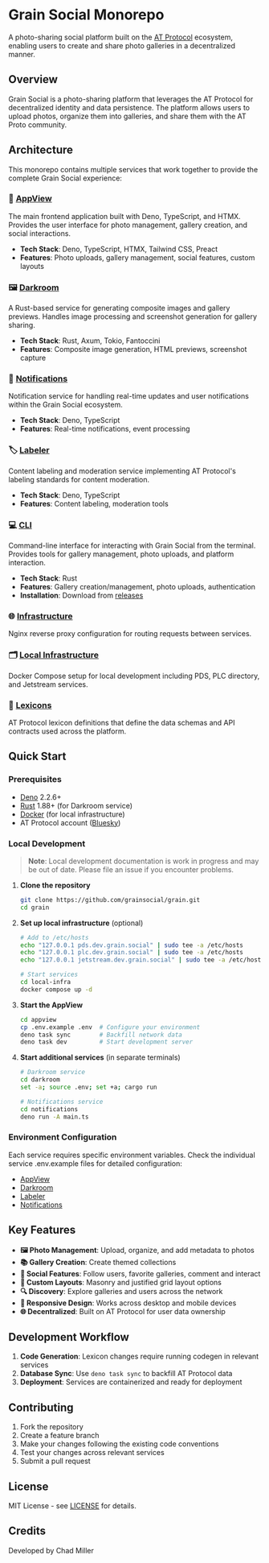 # Grain Social Monorepo

A photo-sharing social platform built on the [AT Protocol](https://atproto.com)
ecosystem, enabling users to create and share photo galleries in a decentralized
manner.

## Overview

Grain Social is a photo-sharing platform that leverages the AT Protocol for
decentralized identity and data persistence. The platform allows users to upload
photos, organize them into galleries, and share them with the AT Proto
community.

## Architecture

This monorepo contains multiple services that work together to provide the
complete Grain Social experience:

### 📱 [AppView](/appview)

The main frontend application built with Deno, TypeScript, and HTMX. Provides
the user interface for photo management, gallery creation, and social
interactions.

- **Tech Stack**: Deno, TypeScript, HTMX, Tailwind CSS, Preact
- **Features**: Photo uploads, gallery management, social features, custom
  layouts

### 🖼️ [Darkroom](/darkroom)

A Rust-based service for generating composite images and gallery previews.
Handles image processing and screenshot generation for gallery sharing.

- **Tech Stack**: Rust, Axum, Tokio, Fantoccini
- **Features**: Composite image generation, HTML previews, screenshot capture

### 🔔 [Notifications](/notifications)

Notification service for handling real-time updates and user notifications
within the Grain Social ecosystem.

- **Tech Stack**: Deno, TypeScript
- **Features**: Real-time notifications, event processing

### 🏷️ [Labeler](/labeler)

Content labeling and moderation service implementing AT Protocol's labeling
standards for content moderation.

- **Tech Stack**: Deno, TypeScript
- **Features**: Content labeling, moderation tools

### 💻 [CLI](/cli)

Command-line interface for interacting with Grain Social from the terminal.
Provides tools for gallery management, photo uploads, and platform interaction.

- **Tech Stack**: Rust
- **Features**: Gallery creation/management, photo uploads, authentication
- **Installation**: Download from [releases](https://github.com/grainsocial/grain/releases)

### 🌐 [Infrastructure](/nginx)

Nginx reverse proxy configuration for routing requests between services.

### 🗂️ [Local Infrastructure](/local-infra)

Docker Compose setup for local development including PDS, PLC directory, and
Jetstream services.

### 📝 [Lexicons](/lexicons)

AT Protocol lexicon definitions that define the data schemas and API contracts
used across the platform.

## Quick Start

### Prerequisites

- [Deno](https://deno.land/) 2.2.6+
- [Rust](https://rustup.rs/) 1.88+ (for Darkroom service)
- [Docker](https://docker.com/) (for local infrastructure)
- AT Protocol account ([Bluesky](https://bsky.app))

### Local Development

> **Note**: Local development documentation is work in progress and may be out
> of date. Please file an issue if you encounter problems.

1. **Clone the repository**
   ```bash
   git clone https://github.com/grainsocial/grain.git
   cd grain
   ```

2. **Set up local infrastructure** (optional)
   ```bash
   # Add to /etc/hosts
   echo "127.0.0.1 pds.dev.grain.social" | sudo tee -a /etc/hosts
   echo "127.0.0.1 plc.dev.grain.social" | sudo tee -a /etc/hosts
   echo "127.0.0.1 jetstream.dev.grain.social" | sudo tee -a /etc/hosts

   # Start services
   cd local-infra
   docker compose up -d
   ```

3. **Start the AppView**
   ```bash
   cd appview
   cp .env.example .env  # Configure your environment
   deno task sync        # Backfill network data
   deno task dev         # Start development server
   ```

4. **Start additional services** (in separate terminals)
   ```bash
   # Darkroom service
   cd darkroom
   set -a; source .env; set +a; cargo run

   # Notifications service
   cd notifications
   deno run -A main.ts
   ```

### Environment Configuration

Each service requires specific environment variables. Check the individual
service .env.example files for detailed configuration:

- [AppView](/appview/.env.example)
- [Darkroom](/darkroom/.env.example)
- [Labeler](/labeler/.env.example)
- [Notifications](/notifications/.env.example)

## Key Features

- **🖼️ Photo Management**: Upload, organize, and add metadata to photos
- **📚 Gallery Creation**: Create themed collections
- **👥 Social Features**: Follow users, favorite galleries, comment and interact
- **🎨 Custom Layouts**: Masonry and justified grid layout options
- **🔍 Discovery**: Explore galleries and users across the network
- **📱 Responsive Design**: Works across desktop and mobile devices
- **🌐 Decentralized**: Built on AT Protocol for user data ownership

## Development Workflow

1. **Code Generation**: Lexicon changes require running codegen in relevant
   services
2. **Database Sync**: Use `deno task sync` to backfill AT Protocol data
3. **Deployment**: Services are containerized and ready for deployment

## Contributing

1. Fork the repository
2. Create a feature branch
3. Make your changes following the existing code conventions
4. Test your changes across relevant services
5. Submit a pull request

## License

MIT License - see [LICENSE](LICENSE) for details.

## Credits

Developed by Chad Miller
